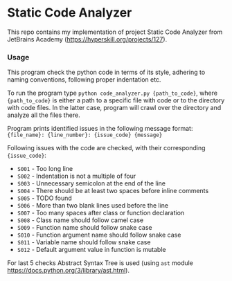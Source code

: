 # Static Code Analyzer

This repo contains my implementation of project Static Code Analyzer from JetBrains Academy (https://hyperskill.org/projects/127).

### Usage

This program check the python code in terms of its style, adhering to naming conventions, following proper indentation etc. 

To run the program type ```python code_analyzer.py {path_to_code}```, where ```{path_to_code}``` is either a path to a specific file with code or to the directory with code files. 
In the latter case, program will crawl over the directory and analyze all the files there.

Program prints identified issues in the following message format:  
```{file_name}: {line_number}: {issue_code} {message}```

Following issues with the code are checked, with their corresponding ```{issue_code}```:

* ```S001``` - Too long line
* ```S002``` - Indentation is not a multiple of four
* ```S003``` - Unnecessary semicolon at the end of the line
* ```S004``` - There should be at least two spaces before inline comments
* ```S005``` - TODO found
* ```S006``` - More than two blank lines used before the line
* ```S007``` - Too many spaces after class or function declaration
* ```S008``` - Class name should follow camel case
* ```S009``` - Function name should follow snake case
* ```S010``` - Function argument name should follow snake case
* ```S011``` - Variable name should follow snake case
* ```S012``` - Default argument value in function is mutable

For last 5 checks Abstract Syntax Tree is used (using ```ast``` module https://docs.python.org/3/library/ast.html).
